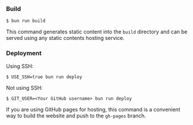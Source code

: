 ### Build

```
$ bun run build
```

This command generates static content into the `build` directory and can be served using any static contents hosting service.

### Deployment

Using SSH:

```
$ USE_SSH=true bun run deploy
```

Not using SSH:

```
$ GIT_USER=<Your GitHub username> bun run deploy
```

If you are using GitHub pages for hosting, this command is a convenient way to build the website and push to the `gh-pages` branch.
